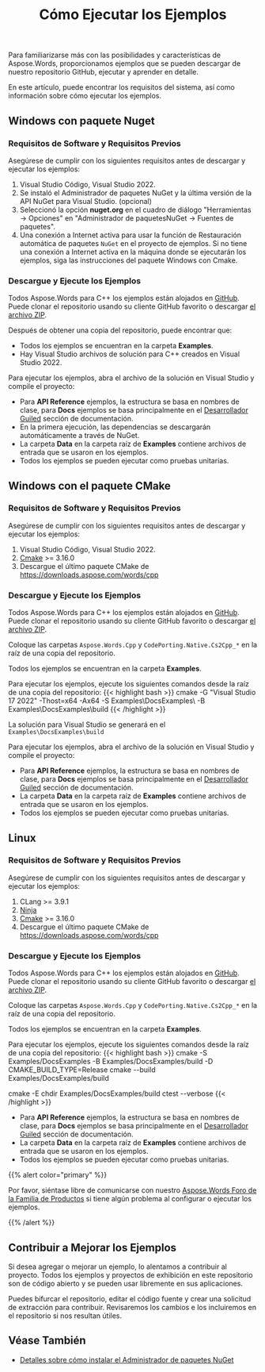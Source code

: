 ﻿---
title: Cómo Ejecutar los Ejemplos
second_title: Aspose.Words para C++
articleTitle: Cómo Ejecutar los Ejemplos
linktitle: Cómo Ejecutar los Ejemplos
description: "Descargar Aspose.Words para C++ obtenga ejemplos de nuestro repositorio GitHub y aprenda a ejecutarlos para familiarizarse con las posibilidades y características de Aspose.Words."
type: docs
weight: 110
url: /es/cpp/how-to-run-the-examples/
---

Para familiarizarse más con las posibilidades y características de Aspose.Words, proporcionamos ejemplos que se pueden descargar de nuestro repositorio GitHub, ejecutar y aprender en detalle.

En este artículo, puede encontrar los requisitos del sistema, así como información sobre cómo ejecutar los ejemplos.

## Windows con paquete Nuget

### Requisitos de Software y Requisitos Previos

Asegúrese de cumplir con los siguientes requisitos antes de descargar y ejecutar los ejemplos:

1. Visual Studio Código, Visual Studio 2022.
2. Se instaló el Administrador de paquetes NuGet y la última versión de la API NuGet para Visual Studio. (opcional)
3. Seleccionó la opción **nuget.org** en el cuadro de diálogo "Herramientas → Opciones" en "Administrador de paquetesNuGet → Fuentes de paquetes".
4. Una conexión a Internet activa para usar la función de Restauración automática de paquetes `NuGet` en el proyecto de ejemplos. Si no tiene una conexión a Internet activa en la máquina donde se ejecutarán los ejemplos, siga las instrucciones del paquete Windows con Cmake.

### Descargue y Ejecute los Ejemplos

Todos Aspose.Words para C++ los ejemplos están alojados en [GitHub](https://github.com/aspose-words/Aspose.Words-for-C). Puede clonar el repositorio usando su cliente GitHub favorito o descargar [el archivo ZIP](https://github.com/aspose-words/Aspose.Words-for-C/tree/master/Examples).

Después de obtener una copia del repositorio, puede encontrar que:

- Todos los ejemplos se encuentran en la carpeta **Examples**.
- Hay Visual Studio archivos de solución para C++ creados en Visual Studio 2022.

Para ejecutar los ejemplos, abra el archivo de la solución en Visual Studio y compile el proyecto:

- Para **API Reference** ejemplos, la estructura se basa en nombres de clase, para **Docs** ejemplos se basa principalmente en el [Desarrollador Guiled](/words/cpp/developer-guide/) sección de documentación.
- En la primera ejecución, las dependencias se descargarán automáticamente a través de NuGet.
- La carpeta **Data** en la carpeta raíz de **Examples** contiene archivos de entrada que se usaron en los ejemplos.
- Todos los ejemplos se pueden ejecutar como pruebas unitarias.

## Windows con el paquete CMake

### Requisitos de Software y Requisitos Previos

Asegúrese de cumplir con los siguientes requisitos antes de descargar y ejecutar los ejemplos:

1. Visual Studio Código, Visual Studio 2022.
2. [Cmake](https://cmake.org/download/) >= 3.16.0
3. Descargue el último paquete CMake de https://downloads.aspose.com/words/cpp

### Descargue y Ejecute los Ejemplos

Todos Aspose.Words para C++ los ejemplos están alojados en [GitHub](https://github.com/aspose-words/Aspose.Words-for-C). Puede clonar el repositorio usando su cliente GitHub favorito o descargar [el archivo ZIP](https://github.com/aspose-words/Aspose.Words-for-C/tree/master/Examples).

Coloque las carpetas `Aspose.Words.Cpp` y `CodePorting.Native.Cs2Cpp_*` en la raíz de una copia del repositorio.

Todos los ejemplos se encuentran en la carpeta **Examples**.

Para ejecutar los ejemplos, ejecute los siguientes comandos desde la raíz de una copia del repositorio:
{{< highlight bash >}}
cmake -G "Visual Studio 17 2022" -Thost=x64 -Ax64 -S Examples\DocsExamples\ -B Examples\DocsExamples\build
{{< /highlight >}}

La solución para Visual Studio se generará en el `Examples\DocsExamples\build`

Para ejecutar los ejemplos, abra el archivo de la solución en Visual Studio y compile el proyecto:

- Para **API Reference** ejemplos, la estructura se basa en nombres de clase, para **Docs** ejemplos se basa principalmente en el [Desarrollador Guiled](/words/cpp/developer-guide/) sección de documentación.
- La carpeta **Data** en la carpeta raíz de **Examples** contiene archivos de entrada que se usaron en los ejemplos.
- Todos los ejemplos se pueden ejecutar como pruebas unitarias.

## Linux

### Requisitos de Software y Requisitos Previos

Asegúrese de cumplir con los siguientes requisitos antes de descargar y ejecutar los ejemplos:

1. CLang >= 3.9.1
2. [Ninja](https://ninja-build.org/)
3. [Cmake](https://cmake.org/download/) >= 3.16.0
4. Descargue el último paquete CMake de https://downloads.aspose.com/words/cpp

### Descargue y Ejecute los Ejemplos

Todos Aspose.Words para C++ los ejemplos están alojados en [GitHub](https://github.com/aspose-words/Aspose.Words-for-C). Puede clonar el repositorio usando su cliente GitHub favorito o descargar [el archivo ZIP](https://github.com/aspose-words/Aspose.Words-for-C/tree/master/Examples).

Coloque las carpetas `Aspose.Words.Cpp` y `CodePorting.Native.Cs2Cpp_*` en la raíz de una copia del repositorio.

Todos los ejemplos se encuentran en la carpeta **Examples**.

Para ejecutar los ejemplos, ejecute los siguientes comandos desde la raíz de una copia del repositorio:
{{< highlight bash >}}
cmake -S Examples/DocsExamples -B Examples/DocsExamples/build -D CMAKE_BUILD_TYPE=Release
cmake --build Examples/DocsExamples/build

cmake -E chdir Examples/DocsExamples/build ctest --verbose
{{< /highlight >}}

- Para **API Reference** ejemplos, la estructura se basa en nombres de clase, para **Docs** ejemplos se basa principalmente en el [Desarrollador Guiled](/words/cpp/developer-guide/) sección de documentación.
- La carpeta **Data** en la carpeta raíz de **Examples** contiene archivos de entrada que se usaron en los ejemplos.
- Todos los ejemplos se pueden ejecutar como pruebas unitarias.

{{% alert color="primary" %}}

Por favor, siéntase libre de comunicarse con nuestro [Aspose.Words Foro de la Familia de Productos](https://forum.aspose.com/c/words/8) si tiene algún problema al configurar o ejecutar los ejemplos.

{{% /alert %}}

## Contribuir a Mejorar los Ejemplos

Si desea agregar o mejorar un ejemplo, lo alentamos a contribuir al proyecto. Todos los ejemplos y proyectos de exhibición en este repositorio son de código abierto y se pueden usar libremente en sus aplicaciones.

Puedes bifurcar el repositorio, editar el código fuente y crear una solicitud de extracción para contribuir. Revisaremos los cambios e los incluiremos en el repositorio si nos resultan útiles.

## Véase También

- [Detalles sobre cómo instalar el Administrador de paquetes NuGet ](https://docs.microsoft.com/nuget/guides/install-nuget)
